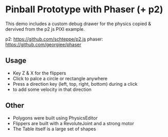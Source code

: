 # Pinball Prototype with Phaser (+ p2)
This demo includes a custom debug drawer for the physics copied & dervived from the p2 js PIXI example.

p2: https://github.com/schteppe/p2.js
phaser: https://github.com/georgiee/phaser

## Usage
  + Key Z & X for the flippers
  + Click to palce a circle or rectangle anywhere 
  + Press a direction key (left, top, right, bottom) during a click
  + to add some velocity in that direction

## Other
  + Polygons were built using PhysicsEditor
  + Flippers are built with a RevoluteJoint and a strong motor
  + The Table itself is a large set of shapes